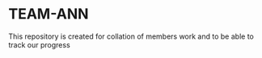 # TEAM-ANN
This repository is created for collation of members work and to be able to track our progress
